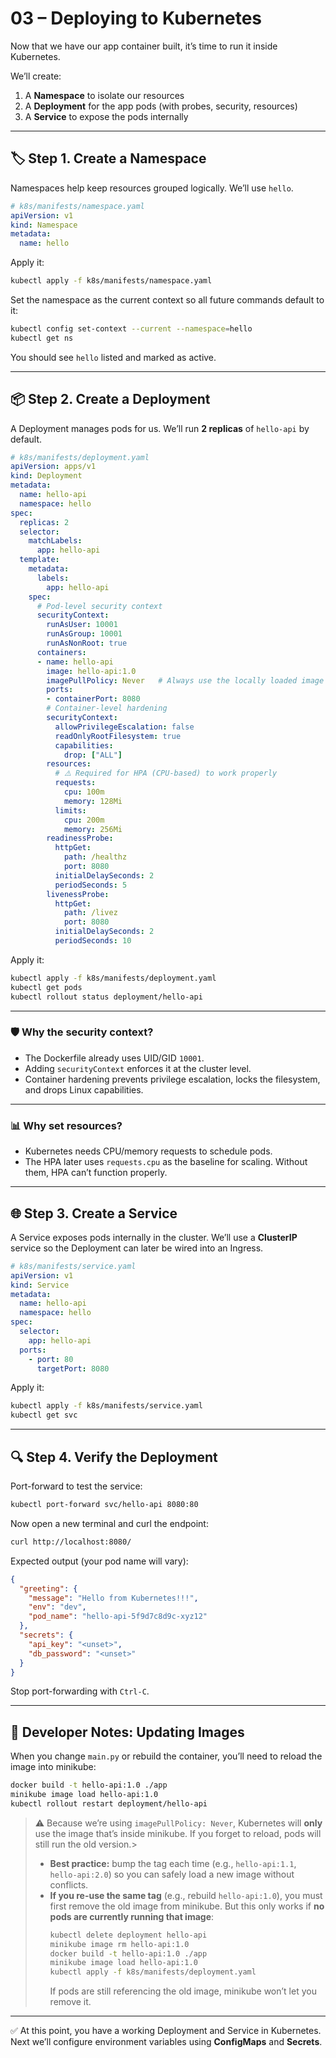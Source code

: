 # 03 – Deploying to Kubernetes

Now that we have our app container built, it’s time to run it inside Kubernetes.

We’ll create:

1. A **Namespace** to isolate our resources  
2. A **Deployment** for the app pods (with probes, security, resources)  
3. A **Service** to expose the pods internally  

---

## 🏷️ Step 1. Create a Namespace

Namespaces help keep resources grouped logically. We’ll use `hello`.

```yaml
# k8s/manifests/namespace.yaml
apiVersion: v1
kind: Namespace
metadata:
  name: hello
```

Apply it:

```bash
kubectl apply -f k8s/manifests/namespace.yaml
```

Set the namespace as the current context so all future commands default to it:

```bash
kubectl config set-context --current --namespace=hello
kubectl get ns
```

You should see `hello` listed and marked as active.

---

## 📦 Step 2. Create a Deployment

A Deployment manages pods for us. We’ll run **2 replicas** of `hello-api` by default.

```yaml
# k8s/manifests/deployment.yaml
apiVersion: apps/v1
kind: Deployment
metadata:
  name: hello-api
  namespace: hello
spec:
  replicas: 2
  selector:
    matchLabels:
      app: hello-api
  template:
    metadata:
      labels:
        app: hello-api
    spec:
      # Pod-level security context
      securityContext:
        runAsUser: 10001
        runAsGroup: 10001
        runAsNonRoot: true
      containers:
      - name: hello-api
        image: hello-api:1.0
        imagePullPolicy: Never   # Always use the locally loaded image in minikube
        ports:
        - containerPort: 8080
        # Container-level hardening
        securityContext:
          allowPrivilegeEscalation: false
          readOnlyRootFilesystem: true
          capabilities:
            drop: ["ALL"]
        resources:
          # ⚠️ Required for HPA (CPU-based) to work properly
          requests:
            cpu: 100m
            memory: 128Mi
          limits:
            cpu: 200m
            memory: 256Mi
        readinessProbe:
          httpGet:
            path: /healthz
            port: 8080
          initialDelaySeconds: 2
          periodSeconds: 5
        livenessProbe:
          httpGet:
            path: /livez
            port: 8080
          initialDelaySeconds: 2
          periodSeconds: 10
```

Apply it:

```bash
kubectl apply -f k8s/manifests/deployment.yaml
kubectl get pods
kubectl rollout status deployment/hello-api
```

---

### 🛡️ Why the security context?

- The Dockerfile already uses UID/GID `10001`.  
- Adding `securityContext` enforces it at the cluster level.  
- Container hardening prevents privilege escalation, locks the filesystem, and drops Linux capabilities.  

---

### 📊 Why set resources?

- Kubernetes needs CPU/memory requests to schedule pods.  
- The HPA later uses `requests.cpu` as the baseline for scaling. Without them, HPA can’t function properly.  

---

## 🌐 Step 3. Create a Service

A Service exposes pods internally in the cluster. We’ll use a **ClusterIP** service so the Deployment can later be wired into an Ingress.

```yaml
# k8s/manifests/service.yaml
apiVersion: v1
kind: Service
metadata:
  name: hello-api
  namespace: hello
spec:
  selector:
    app: hello-api
  ports:
    - port: 80
      targetPort: 8080
```

Apply it:

```bash
kubectl apply -f k8s/manifests/service.yaml
kubectl get svc
```

---

## 🔍 Step 4. Verify the Deployment

Port-forward to test the service:

```bash
kubectl port-forward svc/hello-api 8080:80
```

Now open a new terminal and curl the endpoint:

```bash
curl http://localhost:8080/
```

Expected output (your pod name will vary):

```json
{
  "greeting": {
    "message": "Hello from Kubernetes!!!",
    "env": "dev",
    "pod_name": "hello-api-5f9d7c8d9c-xyz12"
  },
  "secrets": {
    "api_key": "<unset>",
    "db_password": "<unset>"
  }
}
```

Stop port-forwarding with `Ctrl-C`.

---

## 🔄 Developer Notes: Updating Images

When you change `main.py` or rebuild the container, you’ll need to reload the image into minikube:

```bash
docker build -t hello-api:1.0 ./app
minikube image load hello-api:1.0
kubectl rollout restart deployment/hello-api
```

> ⚠️ Because we’re using `imagePullPolicy: Never`, Kubernetes will **only** use the image that’s inside minikube.
> If you forget to reload, pods will still run the old version.> 
>
> - **Best practice:** bump the tag each time (e.g., `hello-api:1.1`, `hello-api:2.0`) so you can safely load a new image without conflicts.  
> - **If you re-use the same tag** (e.g., rebuild `hello-api:1.0`), you must first remove the old image from minikube. But this only works if **no pods are currently running that image**:
>   ```bash
>   kubectl delete deployment hello-api
>   minikube image rm hello-api:1.0
>   docker build -t hello-api:1.0 ./app
>   minikube image load hello-api:1.0
>   kubectl apply -f k8s/manifests/deployment.yaml
>   ```
>   If pods are still referencing the old image, minikube won’t let you remove it.

---

✅ At this point, you have a working Deployment and Service in Kubernetes. Next we’ll configure environment variables using **ConfigMaps** and **Secrets**.
